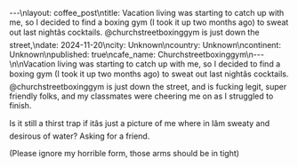 ---\nlayout: coffee_post\ntitle: Vacation living was starting to catch up with me, so I decided to find a boxing gym (I took it up two months ago) to sweat out last nightâs cocktails. @churchstreetboxinggym is just down the street,\ndate: 2024-11-20\ncity: Unknown\ncountry: Unknown\ncontinent: Unknown\npublished: true\ncafe_name: Churchstreetboxinggym\n---\n\nVacation living was starting to catch up with me, so I decided to find a boxing gym (I took it up two months ago) to sweat out last nightâs cocktails. @churchstreetboxinggym is just down the street, and is fucking legit, super friendly folks, and my classmates were cheering me on as I struggled to finish.

Is it still a thirst trap if itâs just a picture of me where in Iâm sweaty and desirous of water? Asking for a friend.

(Please ignore my horrible form, those arms should be in tight)